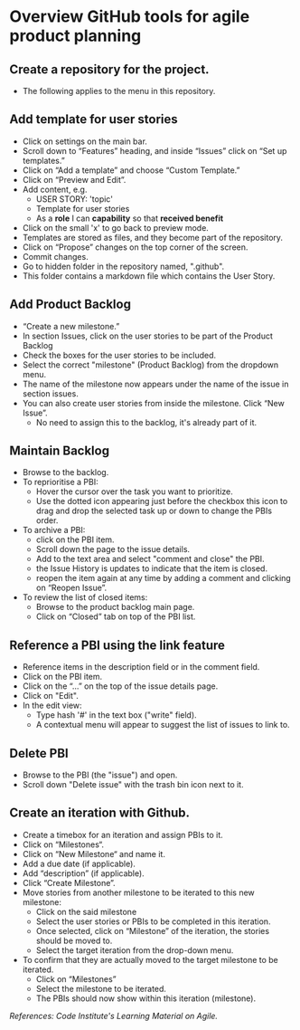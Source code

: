 # Overview GitHub tools for agile product planning

## Create a repository for the project.
- The following applies to the menu in this repository.

## Add template for user stories

- Click on settings on the main bar.
- Scroll down to “Features” heading, and inside “Issues” click on “Set up templates.”
- Click on “Add a template” and choose “Custom Template.”
- Click on “Preview and Edit”.
- Add content, e.g. 
  - USER STORY: 'topic'
  - Template for user stories
  - As a **role** I can **capability** so that **received benefit**
- Click on the small 'x' to go back to preview mode.
- Templates are stored as files, and they become part of the repository.
- Click on “Propose” changes on the top corner of the screen.
- Commit changes.
- Go to hidden folder in the repository named, ".github".
- This folder contains a markdown file which contains the User Story.

## Add Product Backlog

- “Create a new milestone.”
- In section Issues, click on the user stories to be part of the Product Backlog
- Check the boxes for the user stories to be included.
- Select the correct "milestone" (Product Backlog) from the dropdown menu.
- The name of the milestone now appears under the name of the issue in section issues.  
- You can also create user stories  from inside the milestone. Click “New Issue”.
  - No need to assign this to the backlog, it's already part of it.

## Maintain Backlog

- Browse to the backlog.
- To reprioritise a PBI:
  - Hover the cursor over the task you want to prioritize.
  - Use the dotted icon appearing just before the checkbox this icon to drag and drop the selected task up or down to change the PBIs order.
- To archive a PBI:
  - click on the PBI item.
  - Scroll down the page to the issue details.
  - Add to the text area and select "comment and close" the PBI.
  - the Issue History is updates  to indicate that the item is closed.
  - reopen the item again at any time by  adding a comment and clicking on “Reopen Issue”.
- To review the list of closed items:
  - Browse to the product backlog main page.
  - Click on “Closed” tab on top of the PBI list.

## Reference a PBI using the link feature
- Reference items in the description field or in the comment field.
- Click on the PBI item.
- Click on the “...” on the  top of the issue details page.
- Click on "Edit".
- In the edit view:
  - Type hash '#' in the text box ("write" field).
  - A contextual menu will appear to suggest the list of issues to link to.


## Delete PBI
- Browse to the PBI (the "issue") and open.
- Scroll down "Delete issue" with the trash bin icon next to it.

## Create an iteration with Github.
- Create a  timebox for an iteration and assign PBIs to it.
- Click on “Milestones“.
- Click on “New Milestone“ and name it.
- Add a due date (if applicable).
- Add “description” (if applicable).
- Click “Create Milestone”.
- Move stories from another milestone to be iterated to this new milestone:
  - Click on the said milestone
  - Select the user stories or PBIs to be completed in this iteration. 
  - Once selected, click on “Milestone” of the iteration, the stories should be moved to.
  - Select the target iteration from the drop-down menu.
- To confirm that they are actually moved to the target milestone to be iterated.
  - Click on “Milestones”  
  - Select the milestone to be iterated.
  - The PBIs should now show within this iteration (milestone).



*References: Code Institute's Learning Material on Agile.*
